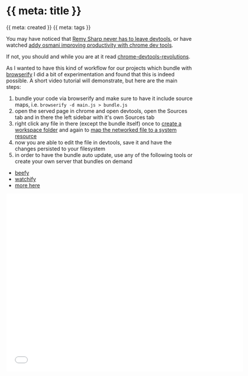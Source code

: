 # {{ meta: title }}

{{ meta: created }}
{{ meta: tags }}

You may have noticed that [Remy Sharp never has to leave devtools], or have watched [addy osmani improving productivity with chrome dev tools].

If not, you should and while you are at it read [chrome-devtools-revolutions].

As I wanted to have this kind of workflow for our projects which bundle with [browserify] I did a bit of experimentation
and found that this is indeed possible. A short video tutorial will demonstrate, but here are the main steps:

1. bundle your code via browserify and make sure to have it include source maps, i.e. `browserify -d main.js > bundle.js`
2. open the served page in chrome and open devtools, open the Sources tab and in there the left sidebar with it's own
  Sources tab
3. right click any file in there (except the bundle itself) once to [create a workspace folder](http://youtu.be/ODbdGAJtU38?t=1m20s) 
  and again to [map the networked file to a system resource](http://youtu.be/ODbdGAJtU38?t=2m8s)
4. now you are able to edit the file in devtools, save it and have the changes persisted to your filesystem
5. in order to have the bundle auto update, use any of the following tools or create your own server that bundles on demand
  - [beefy](https://github.com/chrisdickinson/beefy)
  - [watchify](https://github.com/substack/watchify)
  - [more here](https://github.com/substack/node-browserify/wiki/browserify-tools#wiki-web-server-tools)

<iframe width="640" height="480" src="//www.youtube.com/embed/ODbdGAJtU38" frameborder="0" allowfullscreen></iframe>

[Remy Sharp never has to leave devtools]:http://remysharp.com/2012/12/21/my-workflow-never-having-to-leave-devtools/
[chrome-devtools-revolutions]:http://www.html5rocks.com/en/tutorials/developertools/revolutions2013/
[addy osmani improving productivity with chrome dev tools]:https://www.youtube.com/watch?v=kVSo4buDAEE
[browserify]:https://github.com/substack/node-browserify
